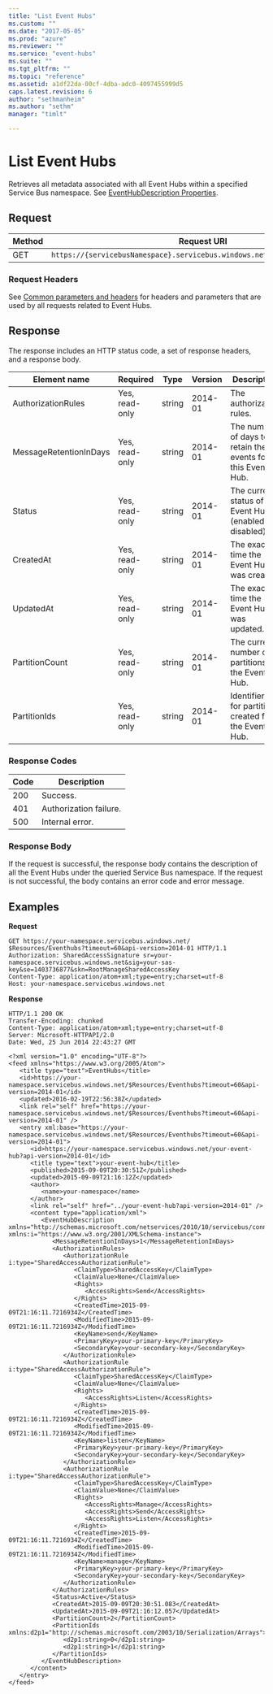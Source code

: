 ```yaml
---
title: "List Event Hubs"
ms.custom: ""
ms.date: "2017-05-05"
ms.prod: "azure"
ms.reviewer: ""
ms.service: "event-hubs"
ms.suite: ""
ms.tgt_pltfrm: ""
ms.topic: "reference"
ms.assetid: a1df22da-00cf-4dba-adc0-4097455999d5
caps.latest.revision: 6
author: "sethmanheim"
ms.author: "sethm"
manager: "timlt"

---
```


# List Event Hubs

Retrieves all metadata associated with all Event Hubs within a specified Service Bus namespace. See [EventHubDescription Properties](/dotnet/api/microsoft.servicebus.messaging.eventhubdescription).  
  
## Request  
  
|Method|Request URI|  
|------------|-----------------|  
|GET|`https://{servicebusNamespace}.servicebus.windows.net/$Resources/Eventhubs`|  
  
### Request Headers
  
See [Common parameters and headers](event-hubs-management-rest.md#bk_common) for headers and parameters that are used by all requests related to Event Hubs.  
  
## Response
  
The response includes an HTTP status code, a set of response headers, and a response body.  
  
|Element name|Required|Type|Version|Description|  
|------------------|--------------|----------|-------------|-----------------|  
|AuthorizationRules|Yes, read-only|string|2014-01|The authorization rules.|  
|MessageRetentionInDays|Yes, read-only|string|2014-01|The number of days to retain the events for this Event Hub.|  
|Status|Yes, read-only|string|2014-01|The current status of the Event Hub (enabled or disabled).|  
|CreatedAt|Yes, read-only|string|2014-01|The exact time the Event Hub was created.|  
|UpdatedAt|Yes, read-only|string|2014-01|The exact time the Event Hub was updated.|  
|PartitionCount|Yes, read-only|string|2014-01|The current number of partitions on the Event Hub.|  
|PartitionIds|Yes, read-only|string|2014-01|Identifiers for partitions created for the Event Hub.|  
  
### Response Codes  
  
|Code|Description|  
|----------|-----------------|  
|200|Success.|  
|401|Authorization failure.|  
|500|Internal error.|  
  
### Response Body
  
If the request is successful, the response body contains the description of all the Event Hubs under the queried Service Bus namespace. If the request is not successful, the body contains an error code and error message.  
  
## Examples
  
**Request**  
  
```  
GET https://your-namespace.servicebus.windows.net/ $Resources/Eventhubs?timeout=60&api-version=2014-01 HTTP/1.1  
Authorization: SharedAccessSignature sr=your-namespace.servicebus.windows.net&sig=your-sas-key&se=1403736877&skn=RootManageSharedAccessKey  
Content-Type: application/atom+xml;type=entry;charset=utf-8  
Host: your-namespace.servicebus.windows.net  
```  
  
**Response**  
  
```  
HTTP/1.1 200 OK  
Transfer-Encoding: chunked  
Content-Type: application/atom+xml;type=entry;charset=utf-8  
Server: Microsoft-HTTPAPI/2.0  
Date: Wed, 25 Jun 2014 22:43:27 GMT  
  
<?xml version="1.0" encoding="UTF-8"?>  
<feed xmlns="https://www.w3.org/2005/Atom">  
   <title type="text">EventHubs</title>  
   <id>https://your-namespace.servicebus.windows.net/$Resources/Eventhubs?timeout=60&api-version=2014-01</id>  
   <updated>2016-02-19T22:56:38Z</updated>  
   <link rel="self" href="https://your-namespace.servicebus.windows.net/$Resources/Eventhubs?timeout=60&api-version=2014-01" />  
   <entry xml:base="https://your-namespace.servicebus.windows.net/$Resources/Eventhubs?timeout=60&api-version=2014-01">  
      <id>https://your-namespace.servicebus.windows.net/your-event-hub?api-version=2014-01</id>  
      <title type="text">your-event-hub</title>  
      <published>2015-09-09T20:30:51Z</published>  
      <updated>2015-09-09T21:16:12Z</updated>  
      <author>  
         <name>your-namespace</name>  
      </author>  
      <link rel="self" href="../your-event-hub?api-version=2014-01" />  
      <content type="application/xml">  
         <EventHubDescription xmlns="http://schemas.microsoft.com/netservices/2010/10/servicebus/connect" xmlns:i="https://www.w3.org/2001/XMLSchema-instance">  
            <MessageRetentionInDays>1</MessageRetentionInDays>  
            <AuthorizationRules>  
               <AuthorizationRule i:type="SharedAccessAuthorizationRule">  
                  <ClaimType>SharedAccessKey</ClaimType>  
                  <ClaimValue>None</ClaimValue>  
                  <Rights>  
                     <AccessRights>Send</AccessRights>  
                  </Rights>  
                  <CreatedTime>2015-09-09T21:16:11.7216934Z</CreatedTime>  
                  <ModifiedTime>2015-09-09T21:16:11.7216934Z</ModifiedTime>  
                  <KeyName>send</KeyName>  
                  <PrimaryKey>your-primary-key</PrimaryKey>  
                  <SecondaryKey>your-secondary-key</SecondaryKey>  
               </AuthorizationRule>  
               <AuthorizationRule i:type="SharedAccessAuthorizationRule">  
                  <ClaimType>SharedAccessKey</ClaimType>  
                  <ClaimValue>None</ClaimValue>  
                  <Rights>  
                     <AccessRights>Listen</AccessRights>  
                  </Rights>  
                  <CreatedTime>2015-09-09T21:16:11.7216934Z</CreatedTime>  
                  <ModifiedTime>2015-09-09T21:16:11.7216934Z</ModifiedTime>  
                  <KeyName>listen</KeyName>  
                  <PrimaryKey>your-primary-key</PrimaryKey>  
                  <SecondaryKey>your-secondary-key</SecondaryKey>  
               </AuthorizationRule>  
               <AuthorizationRule i:type="SharedAccessAuthorizationRule">  
                  <ClaimType>SharedAccessKey</ClaimType>  
                  <ClaimValue>None</ClaimValue>  
                  <Rights>  
                     <AccessRights>Manage</AccessRights>  
                     <AccessRights>Send</AccessRights>  
                     <AccessRights>Listen</AccessRights>  
                  </Rights>  
                  <CreatedTime>2015-09-09T21:16:11.7216934Z</CreatedTime>  
                  <ModifiedTime>2015-09-09T21:16:11.7216934Z</ModifiedTime>  
                  <KeyName>manage</KeyName>  
                  <PrimaryKey>your-primary-key</PrimaryKey>  
                  <SecondaryKey>your-secondary-key</SecondaryKey>  
               </AuthorizationRule>  
            </AuthorizationRules>  
            <Status>Active</Status>  
            <CreatedAt>2015-09-09T20:30:51.083</CreatedAt>  
            <UpdatedAt>2015-09-09T21:16:12.057</UpdatedAt>  
            <PartitionCount>2</PartitionCount>  
            <PartitionIds xmlns:d2p1="http://schemas.microsoft.com/2003/10/Serialization/Arrays">  
               <d2p1:string>0</d2p1:string>  
               <d2p1:string>1</d2p1:string>  
            </PartitionIds>  
         </EventHubDescription>  
      </content>  
   </entry>  
</feed>  
  
```
